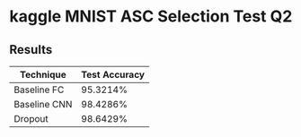 # kaggle MNIST ASC Selection Test Q2

## Results
| Technique    | Test Accuracy |
|--------------|---------------|
| Baseline FC  | 95.3214%      |
| Baseline CNN | 98.4286%      |
| Dropout      | 98.6429%      |
